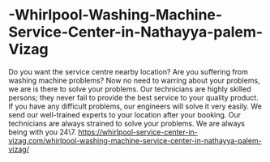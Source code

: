 # -Whirlpool-Washing-Machine-Service-Center-in-Nathayya-palem-Vizag
Do you want the service centre nearby location? Are you suffering from washing machine problems? Now no need to warring about your problems, we are is there to solve your problems. Our technicians are highly skilled persons; they never fail to provide the best service to your quality product. If you have any difficult problems, our engineers will solve it very easily. We send our well-trained experts to your location after your booking. Our technicians are always strained to solve your problems. We are always being with you 24\7.   https://whirlpool-service-center-in-vizag.com/whirlpool-washing-machine-service-center-in-nathayya-palem-vizag/
